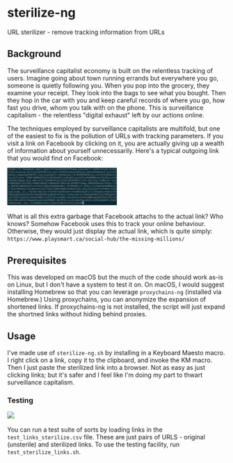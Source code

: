 # sterilize-ng
URL sterilizer - remove tracking information from URLs

## Background

The surveillance capitalist economy is built on the relentless tracking of users. Imagine going about town running errands but everywhere you go, someone is quietly following you. When you pop into the grocery, they examine your receipt. They look into the bags to see what you bought. Then they hop in the car with you and keep careful records of where you go, how fast you drive, whom you talk with on the phone. This is surveillance capitalism - the relentless "digital exhaust" left by our actions online.

The techniques employed by surveillance capitalists are multifold, but one of the easiest to fix is the pollution of URLs with tracking parameters. If you visit a link on Facebook by clicking on it, you are actually giving up a wealth of information about yourself unnecessarily. Here's a typical outgoing link that you would find on Facebook:

<img src="https://github.com/NSBum/sterilize-ng/blob/master/fblink.png" width="50%">

What is all this extra garbage that Facebook attachs to the actual link? Who knows? Somehow Facebook uses this to track your online behaviour. Otherwise, they would just display the actual link, which is quite simply: `https://www.playsmart.ca/social-hub/the-missing-millions/`

## Prerequisites

This was developed on macOS but the much of the code should work as-is on Linux, but I don't have a system to test it on. On macOS, I would suggest installing Homebrew so that you can leverage `proxychains-ng` (installed via Homebrew.) Using proxychains, you can anonymize the expansion of shortened links. If proxychains-ng is not installed, the script will just expand the shortned links without hiding behind proxies.

## Usage

I've made use of `sterilize-ng.sh` by installing in a Keyboard Maesto macro. I right click on a link, copy it to the clipboard, and invoke the KM macro. Then I just paste the sterilized link into a browser. Not as easy as just clicking links; but it's safer and I feel like I'm doing my part to thwart surveillance capitalism.

### Testing

<img src="https://github.com/NSBum/sterilize-ng/blob/master/testing.mov" width="50%">

You can run a test suite of sorts by loading links in the `test_links_sterilize.csv` file. These are just pairs of URLS - original (unsterile) and sterilized links. To use the testing facility, run `test_sterilize_links.sh`.
